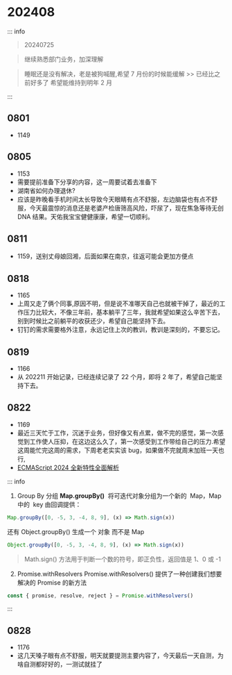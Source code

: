# 202408

::: info

> 20240725

> 继续熟悉部门业务，加深理解

> 睡眠还是没有解决，老是被狗喊醒,希望 7 月份的时候能缓解 >> 已经比之前好多了 希望能维持到明年 2 月

:::

## 0801

- 1149

## 0805

- 1153
- 需要提前准备下分享的内容，这一周要试着去准备下
- 湖南省如何办理退休?
- 应该是昨晚看手机时间太长导致今天眼睛有点不舒服，左边脑袋也有点不舒服，今天最震惊的消息还是老婆产检唐筛高风险，吓尿了，现在焦急等待无创 DNA 结果。天佑我宝宝健健康康，希望一切顺利。

## 0811

- 1159，送别丈母娘回湘，后面如果在南京，往返可能会更加方便点

## 0818

- 1165
- 上周又走了俩个同事,原因不明，但是说不准哪天自己也就被干掉了，最近的工作压力比较大，不像三年前，基本躺平了三年，我就希望如果这么辛苦下去，别到时候比之前躺平的收获还少，希望自己能坚持下去。
- 钉钉的需求需要格外注意，永远记住上次的教训，教训是深刻的，不要忘记。

## 0819

- 1166
- 从 202211 开始记录，已经连续记录了 22 个月，即将 2 年了，希望自己能坚持下去。

## 0822

- 1169
- 最近三天忙于工作，沉迷于业务，但好像又有点累，做不完的感觉，第一次感觉到工作使人压抑，在这边这么久了，第一次感受到工作带给自己的压力.希望这周能忙完这周的需求，下周老老实实该 bug，如果做不完就周末加班一天也行,
- [ECMAScript 2024 全新特性全面解析](https://mp.weixin.qq.com/s/UUsv2ck0t76Fuos0WGG3JA)

::: info

1. Group By 分组 **Map.groupBy()**  将可迭代对象分组为一个新的  Map，Map 中的  key 由回调提供：

```js
Map.groupBy([0, -5, 3, -4, 8, 9], (x) => Math.sign(x))
```

还有 Object.groupBy() 生成一个 对象 而不是 Map

```js
Object.groupBy([0, -5, 3, -4, 8, 9], (x) => Math.sign(x))
```

> Math.sign() 方法用于判断一个数的符号，即正负性，返回值是 1、0 或 -1

2. Promise.withResolvers
   Promise.withResolvers() 提供了一种创建我们想要解决的 Promise 的新方法

```js
const { promise, resolve, reject } = Promise.withResolvers()
```

:::

## 0828

- 1176
- 这几天嗓子眼有点不舒服，明天就要提测主要内容了，今天最后一天自测，为啥自测都好好的，一测试就挂了
